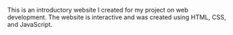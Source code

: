 This is an introductory website I created for my project on web development. The website is interactive and was created using HTML, CSS, and JavaScript.
